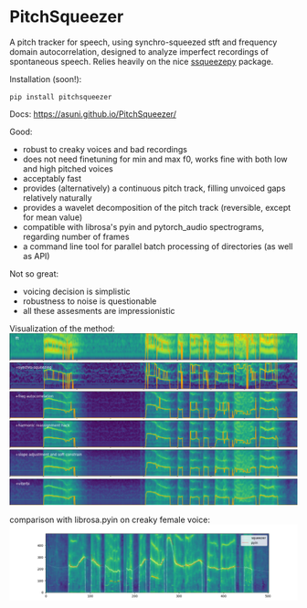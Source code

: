 # PitchSqueezer
A pitch tracker for speech, using synchro-squeezed stft and frequency domain autocorrelation, designed to analyze imperfect recordings of spontaneous speech.
Relies heavily on the nice [ssqueezepy](https://github.com/OverLordGoldDragon/ssqueezepy/tree/master/ssqueezepy]) package.

Installation (soon!): 
```
pip install pitchsqueezer
```
Docs: https://asuni.github.io/PitchSqueezer/

Good:
* robust to creaky voices and bad recordings
* does not need finetuning for min and max f0, works fine with both low and high pitched voices
* acceptably fast
* provides (alternatively) a continuous pitch track, filling unvoiced gaps relatively naturally
* provides a wavelet decomposition of the pitch track (reversible, except for mean value) 
* compatible with librosa's pyin and pytorch_audio spectrograms, regarding number of frames
* a command line tool for parallel batch processing of directories (as well as API)

Not so great:
* voicing decision is simplistic
* robustness to noise is questionable
* all these assesments are impressionistic


Visualization of the method: <img src="images/Figure_1.png">



 comparison with librosa.pyin on creaky female voice: <img src="images/squeezer_vs_pyin.png">
